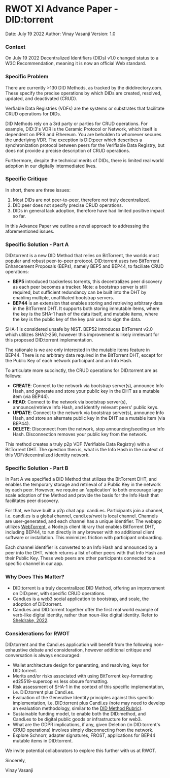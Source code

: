 # RWOT XI Advance Paper - DID:torrent

Date: July 19 2022
Author: Vinay Vasanji
Version: 1.0

### Context

On July 19 2022 Decentralized Identifiers (DIDs) v1.0 changed status to a W3C Recommendation, meaning it is now an official Web standard.

### Specific Problem
There are currently >130 DID Methods, as tracked by the diddirectory.com. These specify the precise operations by which DIDs are created, resolved, updated, and deactivated (CRUD).

Verfiable Data Registries (VDFs) are the systems or substrates that facilitate CRUD operations for DIDs. 

DID Methods rely on a 3rd party or parties for CRUD operations. For example, DID:3's VDR is the Ceramic Protocol or Network, which itself is dependent on IPFS and Ethereum. You are beholden to whomever secures the underlying VDR. The exception is DID:peer which describes a synchronization protocol between peers for the Verifiable Data Registry, but does not provide a precise description of CRUD operations.

Furthermore, despite the technical merits of DIDs, there is limited real world adoption in our digitally intermediated lives.

### Specific Critique
In short, there are three issues:
1. Most DIDs are not peer-to-peer, therefore not truly decentralized.
2. DID:peer does not specify precise CRUD operations.
3. DIDs in general lack adoption, therefore have had limited positive impact so far.

In this Advance Paper we outline a novel approach to addressing the aforementioned issues.

### Specific Solution - Part A
DID:torrent is a new DID Method that relies on BitTorrent, the worlds most popular and robust peer-to-peer protocol. DID:torrent uses two BitTorrent Enhancement Proposals (BEPs), namely BEP5 and BEP44, to faciliate CRUD operations:
- **BEP5** introduced trackerless torrents, this decentralizes peer discovery as each peer becomes a tracker. Note: a bootstrap server is still required, but sufficient redundancy can be built into the DHT by enabling multiple, unaffiliated bootstrap servers.
- **BEP44** is an extension that enables storing and retrieving arbitrary data in the BitTorrent DHT. It supports both storing immutable items, where the key is the SHA-1 hash of the data itself, and mutable items, where the key is the public key of the key pair used to sign the data.

SHA-1 is considered unsafe by NIST. BEP52 introduces BitTorrent v2.0 which utilizes SHA2-256, however this improvement is likely irrelevant for this proposed DID:torrent implementation.

The rationale is we are only interested in the mutable items feature in BEP44. There is no arbitrary data required in the BitTorrent DHT, except for the Public Key of each network participant and an Info Hash.

To articulate more succinctly, the CRUD operations for DID:torrent are as follows:

- **CREATE**: Connect to the network via bootstrap server(s), announce Info Hash, and generate and store your public key in the DHT as a mutable item (via BEP44).
- **READ**: Connect to the network via bootstrap server(s), announce/retrieve Info Hash, and identify relevant peers' public keys.
- **UPDATE**: Connect to the network via bootstrap server(s), announce Info Hash, and store an alternate public key in the DHT as a mutable item (via BEP44).
- **DELETE**: Disconnect from the network, stop announcing/seeding an Info Hash. Disconnection removes your public key from the network.

This method creates a truly p2p VDF (Verifiable Data Registry) with a BitTorrent DHT. The question then is, what is the Info Hash in the context of this VDF/decentralized identity network. 

### Specific Solution - Part B

In Part A we specified a DID Method that utilizes the BitTorrent DHT, and enables the temporary storage and retrieval of a Public Key in the network by each peer. However, we require an 'application' to both encourage large scale adoption of the Method and provide the basis for the Info Hash that facilitates peer discovery.

For that, we have built a p2p chat app: candi.es. Participants join a channel, i.e. candi.es is a global channel, candi.es/rwot is local channel. Channels are user-generated, and each channel has a unique identifier. The webapp utilizes [WebTorrent](https://github.com/webtorrent/bittorrent-dht), a Node.js client library that enables BitTorrent DHT, including BEP44, to run directly in any browser with no additional client software or installation. This minimizes friction with participant onboarding.

Each channel identifier is converted to an Info Hash and announced by a peer into the DHT, which returns a list of other peers with that Info Hash and their Public Key. These web peers are other participants connected to a specific channel in our app.

### Why Does This Matter?

- DID:torrent is a truly decentralized DID Method, offering an improvement on DID:peer, with specific CRUD operations.
- Candi.es is a web3 social application to bootstrap, and scale, the adoption of DID:torrent.
- Candi.es and DID:torrent together offer the first real world example of verb-like digital identity, rather than noun-like digital identity. Refer to [Sheldrake, 2022](https://generative-identity.org/human-identity-the-number-one-challenge-in-computer-science/).

### Considerations for RWOT

DID:torrent and the Candi.es application will benefit from the following non-exhaustive debate and consideration, however additional critique and conversation is always encouraged:
- Wallet architecture design for generating, and resolving, keys for DID:torrent.
- Merits and/or risks associated with using BitTorrent key-formatting ed25519-supercop vs less obsure formatting.
- Risk assessment of SHA-1 in the context of this specific implementation, i.e. DID:torrent plus Candi.es.
- Evaluation of the Generative Identity principles against this specific implementation, i.e. DID:torrent plus Candi.es (note may need to develop an evaluation methodology, similar to the [DID Method Rubric](https://www.w3.org/TR/did-rubric/)).
- Sustainable funding model, to enable both the DID:method, and Candi.es to be digital public goods or infrastructure for web3.
- What are the GDPR implications, if any, given Deletion (in DID:torrent's CRUD operations) involves simply disconnecting from the network.
- Explore Schnorr, adapter signatures, FROST, applications for BEP44 mutable items in DID:torrent.

We invite potential collaborators to explore this further with us at RWOT.

Sincerely,

Vinay Vasanji